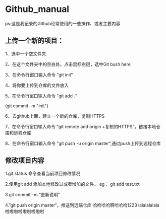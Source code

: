 # Github_manual
ps:这是我记录的Github经常使用的一些操作、或者主要内容
## 上传一个新的项目：

1、选中一个空文件夹

2、在这个文件夹中的空白处，点击鼠标右键，选中Git bush here

3、在命令行窗口输入命令	”git init“

4、将你要上传到仓库的文件放入

5、在命令行窗口输入命令	”git add .“

(git commit -m "init")

6、去github上面，建立一个新的仓库，复制HTTPS

7、在命令行窗口输入命令	”git remote add origin +复制的HTTPS“，链接本地仓库和远程仓库

8、在命令行窗口输入命令	”git push -u origin master“,通过push上传到远程仓库

## 修改项目内容

1.git status 命令查看当前项目修改情况

2.使用git add 添加本地修改过或者增加的文件。 eg： git add test.txt

3.git commit -m “更新说明”

4.”git push origin master“，推送到远端仓库
哈哈哈哈啊哈哈哈1223
lalalalalala
啦啦啦啦啦啦啦啦啦
